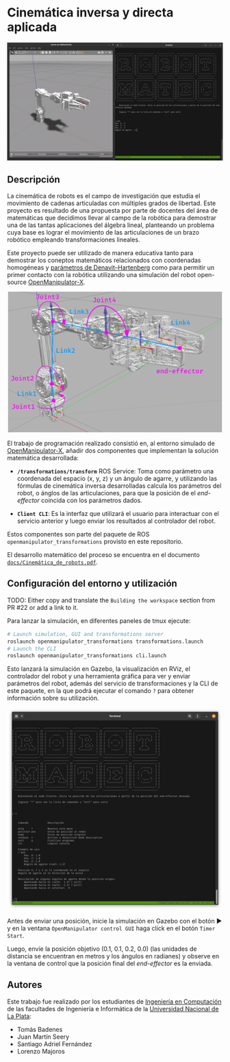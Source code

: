 # Cinemática inversa y directa aplicada

<p align="center">
  <img src="docs/demo.gif" />
</p>

## Descripción

La cinemática de robots es el campo de investigación que estudia el movimiento de cadenas
articuladas con múltiples grados de libertad. Este proyecto es resultado de una propuesta
por parte de docentes del área de matemáticas que decidimos llevar al campo de la robótica
para demostrar una de las tantas aplicaciones del álgebra lineal, planteando un problema
cuya base es lograr el movimiento de las articulaciones de un brazo robótico empleando
transformaciones lineales.

Este proyecto puede ser utilizado de manera educativa tanto para demostrar los coneptos
matemáticos relacionados con coordenadas homogéneas y [parámetros de Denavit–Hartenberg](https://en.wikipedia.org/wiki/Denavit%E2%80%93Hartenberg_parameters)
como para permitir un primer contacto con la robótica utilizando una simulación del robot
open-source [OpenManipulator-X](https://emanual.robotis.com/docs/en/platform/openmanipulator_x/overview/).

<p align="center">
  <img src="docs/diagram_annotated.png" width="500" />
</p>

El trabajo de programación realizado consistió en, al entorno simulado de [OpenManipulator-X](https://emanual.robotis.com/docs/en/platform/openmanipulator_x/overview/),
añadir dos componentes que implementan la solución matemática desarrollada:

- **`/transformations/transform`** ROS Service: Toma como parámetro una coordenada del
  espacio (x, y, z) y un ángulo de agarre, y utilizando las fórmulas de cinemática inversa
  desarrolladas calcula los parámetros del robot, o ánglos de las articulaciones, para que
  la posición de el _end-effector_ coincida con los parámetros dados.

- **`Client CLI`**: Es la interfaz que utilizará el usuario para interactuar con el servicio
  anterior y luego enviar los resultados al controlador del robot.

Estos componentes son parte del paquete de ROS `openmanipulator_transformations` provisto en este repositorio.

El desarrollo matemático del proceso se encuentra en el documento [`docs/Cinemática_de_robots.pdf`](https://github.com/b-Tomas/robot-kinematics/blob/main/docs/Cinemática_de_robots.pdf).

## Configuración del entorno y utilización

TODO: Either copy and translate the `Building the workspace` section from PR #22 or add a link to it.

Para lanzar la simulación, en diferentes paneles de tmux ejecute:

```sh
# Launch simulation, GUI and transformations server
roslaunch openmanipulator_transformations transformations.launch
# Launch the CLI
roslaunch openmanipulator_transformations cli.launch
```

Esto lanzará la simulación en Gazebo, la visualización en RViz, el controlador del robot y una
herramienta gráfica para ver y enviar parámetros del robot, además del servicio de transformaciones
y la CLI de este paquete, en la que podrá ejecutar el comando `?` para obtener información sobre su
utilización.

<p align="center">
  <img src="docs/cli.png" />
</p>

Antes de enviar una posición, inicie la simulación en Gazebo con el botón ▶️ y en la ventana
`OpenManipulator control GUI` haga click en el botón `Timer Start`.

Luego, envíe la posición objetivo (0.1, 0.1, 0.2, 0.0) (las unidades de distancia se encuentran en
metros y los ángulos en radianes) y observe en la ventana de control que la posición final del
_end-effector_ es la enviada.

## Autores

Este trabajo fue realizado por los estudiantes de [Ingeniería en Computación](https://ic.info.unlp.edu.ar/) de las facultades de Ingeniería e Informática de la [Universidad Nacional de La Plata](https://unlp.edu.ar):

- Tomás Badenes
- Juan Martín Seery
- Santiago Adriel Fernández
- Lorenzo Majoros
